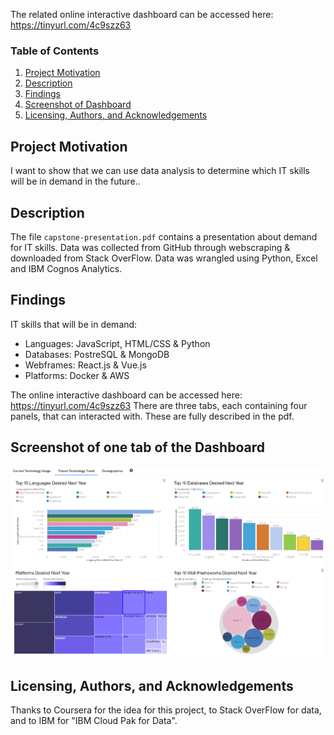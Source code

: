 The related online interactive dashboard can be accessed here: https://tinyurl.com/4c9szz63
### Table of Contents

1. [Project Motivation](#motivation)
2. [Description](#files)
3. [Findings](#findings)
4. [Screenshot of Dashboard](#screenshot)
5. [Licensing, Authors, and Acknowledgements](#licensing)

## Project Motivation<a name="motivation"></a>

I want to show that we can use data analysis to determine which IT skills will be in demand in the future..



## Description <a name="files"></a>

The file `capstone-presentation.pdf` contains a presentation about demand for IT skills.
Data was collected from GitHub through webscraping & downloaded from Stack OverFlow.
Data was wrangled using Python, Excel and IBM Cognos Analytics.


## Findings <a name="findings"></a>

IT skills that will be in demand:
- Languages: JavaScript, HTML/CSS & Python
- Databases: PostreSQL & MongoDB
- Webframes: React.js & Vue.js
- Platforms: Docker & AWS

The online interactive dashboard can be accessed here:
https://tinyurl.com/4c9szz63
There are three tabs, each containing four panels, that can interacted with. 
These are fully described in the pdf.

## Screenshot of one tab of the Dashboard <a name="screenshot"></a>
<p align="center">
  <img src="dashboard-tab2-screenshot.PNG" />
</p>

## Licensing, Authors, and Acknowledgements <a name="licensing"></a>
Thanks to Coursera for the idea for this project, to Stack OverFlow for data, and to IBM for "IBM Cloud Pak for Data".
